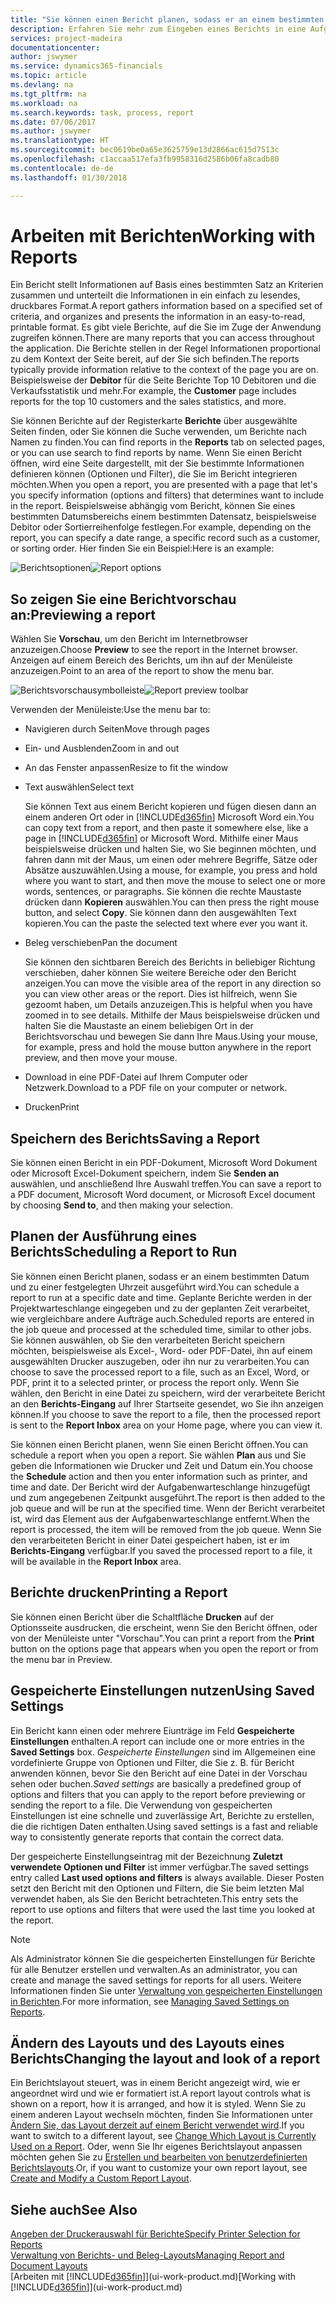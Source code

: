 ```yaml
---
title: "Sie können einen Bericht planen, sodass er an einem bestimmten Datum und zu einer festgelegten Uhrzeit ausgeführt wird | Microsoft Docs"
description: Erfahren Sie mehr zum Eingeben eines Berichts in eine Aufgabenwarteschlange und das Planen der Verarbeitung an einem bestimmten Datum und Uhrzeit.
services: project-madeira
documentationcenter: 
author: jswymer
ms.service: dynamics365-financials
ms.topic: article
ms.devlang: na
ms.tgt_pltfrm: na
ms.workload: na
ms.search.keywords: task, process, report
ms.date: 07/06/2017
ms.author: jswymer
ms.translationtype: HT
ms.sourcegitcommit: bec0619be0a65e3625759e13d2866ac615d7513c
ms.openlocfilehash: c1accaa517efa3fb9958316d2586b06fa8cadb80
ms.contentlocale: de-de
ms.lasthandoff: 01/30/2018

---
```

# <a name="working-with-reports"></a><span data-ttu-id="b6638-103">Arbeiten mit Berichten</span><span class="sxs-lookup"><span data-stu-id="b6638-103">Working with Reports</span></span>
<span data-ttu-id="b6638-104">Ein Bericht stellt Informationen auf Basis eines bestimmten Satz an Kriterien zusammen und unterteilt die Informationen in ein einfach zu lesendes, druckbares Format.</span><span class="sxs-lookup"><span data-stu-id="b6638-104">A report gathers information based on a specified set of criteria, and organizes and presents the information in an easy-to-read, printable format.</span></span> <span data-ttu-id="b6638-105">Es gibt viele Berichte, auf die Sie im Zuge der Anwendung zugreifen können.</span><span class="sxs-lookup"><span data-stu-id="b6638-105">There are many reports that you can access throughout the application.</span></span> <span data-ttu-id="b6638-106">Die Berichte stellen in der Regel Informationen proportional zu dem Kontext der Seite bereit, auf der Sie sich befinden.</span><span class="sxs-lookup"><span data-stu-id="b6638-106">The reports typically provide information relative to the context of the page you are on.</span></span> <span data-ttu-id="b6638-107">Beispielsweise der **Debitor** für die Seite Berichte Top 10 Debitoren und die Verkaufsstatistik und mehr.</span><span class="sxs-lookup"><span data-stu-id="b6638-107">For example, the **Customer** page includes reports for the top 10 customers and the sales statistics, and more.</span></span>

<span data-ttu-id="b6638-108">Sie können Berichte auf der Registerkarte **Berichte** über ausgewählte Seiten finden, oder Sie können die Suche verwenden, um Berichte nach Namen zu finden.</span><span class="sxs-lookup"><span data-stu-id="b6638-108">You can find reports in the **Reports** tab on selected pages, or you can use search to find reports by name.</span></span> <span data-ttu-id="b6638-109">Wenn Sie einen Bericht öffnen, wird eine Seite dargestellt, mit der Sie bestimmte Informationen definieren können (Optionen und Filter), die Sie im Bericht integrieren möchten.</span><span class="sxs-lookup"><span data-stu-id="b6638-109">When you open a report, you are presented with a page that let's you specify information (options and filters) that determines want to include in the report.</span></span> <span data-ttu-id="b6638-110">Beispielsweise abhängig vom Bericht, können Sie eines bestimmten Datumsbereichs einem bestimmten Datensatz, beispielsweise Debitor oder Sortierreihenfolge festlegen.</span><span class="sxs-lookup"><span data-stu-id="b6638-110">For example, depending on the report, you can specify a date range, a specific record such as a customer, or sorting order.</span></span> <span data-ttu-id="b6638-111">Hier finden Sie ein Beispiel:</span><span class="sxs-lookup"><span data-stu-id="b6638-111">Here is an example:</span></span>

<span data-ttu-id="b6638-112">![Berichtsoptionen](media/report_options.png "Berichtsoptionen")</span><span class="sxs-lookup"><span data-stu-id="b6638-112">![Report options](media/report_options.png "Report options")</span></span>

## <a name="previewing-a-report"></a><span data-ttu-id="b6638-113">So zeigen Sie eine Berichtvorschau an:</span><span class="sxs-lookup"><span data-stu-id="b6638-113">Previewing a report</span></span>
<span data-ttu-id="b6638-114">Wählen Sie **Vorschau**, um den Bericht im Internetbrowser anzuzeigen.</span><span class="sxs-lookup"><span data-stu-id="b6638-114">Choose **Preview** to see the report in the Internet browser.</span></span> <span data-ttu-id="b6638-115">Anzeigen auf einem Bereich des Berichts, um ihn auf der Menüleiste anzuzeigen.</span><span class="sxs-lookup"><span data-stu-id="b6638-115">Point to an area of the report to show the menu bar.</span></span>  

<span data-ttu-id="b6638-116">![Berichtsvorschausymbolleiste](media/report_viewer.png "Berichtsvorschausymbolleiste")</span><span class="sxs-lookup"><span data-stu-id="b6638-116">![Report preview toolbar](media/report_viewer.png "Report preview toolbar")</span></span>

<span data-ttu-id="b6638-117">Verwenden der Menüleiste:</span><span class="sxs-lookup"><span data-stu-id="b6638-117">Use the menu bar to:</span></span>

-   <span data-ttu-id="b6638-118">Navigieren durch Seiten</span><span class="sxs-lookup"><span data-stu-id="b6638-118">Move through pages</span></span>
-   <span data-ttu-id="b6638-119">Ein- und Ausblenden</span><span class="sxs-lookup"><span data-stu-id="b6638-119">Zoom in and out</span></span>
-   <span data-ttu-id="b6638-120">An das Fenster anpassen</span><span class="sxs-lookup"><span data-stu-id="b6638-120">Resize to fit the window</span></span>
-   <span data-ttu-id="b6638-121">Text auswählen</span><span class="sxs-lookup"><span data-stu-id="b6638-121">Select text</span></span>

    <span data-ttu-id="b6638-122">Sie können Text aus einem Bericht kopieren und fügen diesen dann an einem anderen Ort oder in [!INCLUDE[d365fin](includes/d365fin_md.md)] Microsoft Word ein.</span><span class="sxs-lookup"><span data-stu-id="b6638-122">You can copy text from a report, and then paste it somewhere else, like a page in [!INCLUDE[d365fin](includes/d365fin_md.md)] or Microsoft Word.</span></span>  <span data-ttu-id="b6638-123">Mithilfe einer Maus beispielsweise drücken und halten Sie, wo Sie beginnen möchten, und fahren dann mit der Maus, um einen oder mehrere Begriffe, Sätze oder Absätze auszuwählen.</span><span class="sxs-lookup"><span data-stu-id="b6638-123">Using a mouse, for example, you press and hold where you want to start, and then move the mouse to select one or more words, sentences, or paragraphs.</span></span> <span data-ttu-id="b6638-124">Sie können die rechte Maustaste drücken dann **Kopieren** auswählen.</span><span class="sxs-lookup"><span data-stu-id="b6638-124">You can then press the right mouse button, and select **Copy**.</span></span> <span data-ttu-id="b6638-125">Sie können dann den ausgewählten Text kopieren.</span><span class="sxs-lookup"><span data-stu-id="b6638-125">You can the paste the selected text where ever you want it.</span></span>
-   <span data-ttu-id="b6638-126">Beleg verschieben</span><span class="sxs-lookup"><span data-stu-id="b6638-126">Pan the document</span></span>

    <span data-ttu-id="b6638-127">Sie können den sichtbaren Bereich des Berichts in beliebiger Richtung verschieben, daher können Sie weitere Bereiche oder den Bericht anzeigen.</span><span class="sxs-lookup"><span data-stu-id="b6638-127">You can move the visible area of the report in any direction so you can view other areas or the report.</span></span> <span data-ttu-id="b6638-128">Dies ist hilfreich, wenn Sie gezoomt haben, um Details anzuzeigen.</span><span class="sxs-lookup"><span data-stu-id="b6638-128">This is helpful when you have zoomed in to see details.</span></span>  <span data-ttu-id="b6638-129">Mithilfe der Maus beispielsweise drücken und halten Sie die Maustaste an einem beliebigen Ort in der Berichtsvorschau und bewegen Sie dann Ihre Maus.</span><span class="sxs-lookup"><span data-stu-id="b6638-129">Using your mouse, for example, press and hold the mouse button anywhere in the report preview, and then move your mouse.</span></span>

-   <span data-ttu-id="b6638-130">Download in eine PDF-Datei auf Ihrem Computer oder Netzwerk.</span><span class="sxs-lookup"><span data-stu-id="b6638-130">Download to a PDF file on your computer or network.</span></span>
-   <span data-ttu-id="b6638-131">Drucken</span><span class="sxs-lookup"><span data-stu-id="b6638-131">Print</span></span>


## <a name="saving-a-report"></a><span data-ttu-id="b6638-132">Speichern des Berichts</span><span class="sxs-lookup"><span data-stu-id="b6638-132">Saving a Report</span></span>
<span data-ttu-id="b6638-133">Sie können einen Bericht in ein PDF-Dokument, Microsoft Word Dokument oder Microsoft Excel-Dokument speichern, indem Sie **Senden an** auswählen, und anschließend Ihre Auswahl treffen.</span><span class="sxs-lookup"><span data-stu-id="b6638-133">You can save a report to a PDF document, Microsoft Word document, or Microsoft Excel document by choosing **Send to**, and then making your selection.</span></span>

## <a name="ScheduleReport"></a> <span data-ttu-id="b6638-134">Planen der Ausführung eines Berichts</span><span class="sxs-lookup"><span data-stu-id="b6638-134">Scheduling a Report to Run</span></span>
<span data-ttu-id="b6638-135">Sie können einen Bericht planen, sodass er an einem bestimmten Datum und zu einer festgelegten Uhrzeit ausgeführt wird.</span><span class="sxs-lookup"><span data-stu-id="b6638-135">You can schedule a report to run at a specific date and time.</span></span> <span data-ttu-id="b6638-136">Geplante Berichte werden in der Projektwarteschlange eingegeben und zu der geplanten Zeit verarbeitet, wie vergleichbare andere Aufträge auch.</span><span class="sxs-lookup"><span data-stu-id="b6638-136">Scheduled reports are entered in the job queue and processed at the scheduled time, similar to other jobs.</span></span> <span data-ttu-id="b6638-137">Sie können auswählen, ob Sie den verarbeiteten Bericht speichern möchten, beispielsweise als Excel-, Word- oder PDF-Datei, ihn auf einem ausgewählten Drucker auszugeben, oder ihn nur zu verarbeiten.</span><span class="sxs-lookup"><span data-stu-id="b6638-137">You can choose to save the processed report to a file, such as an Excel, Word, or PDF, print it to a selected printer, or process the report only.</span></span> <span data-ttu-id="b6638-138">Wenn Sie wählen, den Bericht in eine Datei zu speichern, wird der verarbeitete Bericht an den **Berichts-Eingang** auf Ihrer Startseite gesendet, wo Sie ihn anzeigen können.</span><span class="sxs-lookup"><span data-stu-id="b6638-138">If you choose to save the report to a file, then the processed report is sent to the **Report Inbox** area on your Home page, where you can view it.</span></span>

<span data-ttu-id="b6638-139">Sie können einen Bericht planen, wenn Sie einen Bericht öffnen.</span><span class="sxs-lookup"><span data-stu-id="b6638-139">You can schedule a report when you open a report.</span></span> <span data-ttu-id="b6638-140">Sie wählen **Plan** aus und Sie geben die Informationen wie Drucker und Zeit und Datum ein.</span><span class="sxs-lookup"><span data-stu-id="b6638-140">You choose the **Schedule** action and then you enter information such as printer, and time and date.</span></span> <span data-ttu-id="b6638-141">Der Bericht wird der Aufgabenwarteschlange hinzugefügt und zum angegebenen Zeitpunkt ausgeführt.</span><span class="sxs-lookup"><span data-stu-id="b6638-141">The report is then added to the job queue and will be run at the specified time.</span></span> <span data-ttu-id="b6638-142">Wenn der Bericht verarbeitet ist, wird das Element aus der Aufgabenwarteschlange entfernt.</span><span class="sxs-lookup"><span data-stu-id="b6638-142">When the report is processed, the item will be removed from the job queue.</span></span> <span data-ttu-id="b6638-143">Wenn Sie den verarbeiteten Bericht in einer Datei gespeichert haben, ist er im **Berichts-Eingang** verfügbar.</span><span class="sxs-lookup"><span data-stu-id="b6638-143">If you saved the processed report to a file, it will be available in the **Report Inbox** area.</span></span>

## <a name="PrintReport"></a><span data-ttu-id="b6638-144">Berichte drucken</span><span class="sxs-lookup"><span data-stu-id="b6638-144">Printing a Report</span></span>
<span data-ttu-id="b6638-145">Sie können einen Bericht über die Schaltfläche **Drucken** auf der Optionsseite ausdrucken, die erscheint, wenn Sie den Bericht öffnen, oder von der Menüleiste unter "Vorschau".</span><span class="sxs-lookup"><span data-stu-id="b6638-145">You can print a report from the **Print** button on the options page that appears when you open the report or from the menu bar in Preview.</span></span>

## <a name="using-saved-settings"></a><span data-ttu-id="b6638-146">Gespeicherte Einstellungen nutzen</span><span class="sxs-lookup"><span data-stu-id="b6638-146">Using Saved Settings</span></span>
<span data-ttu-id="b6638-147">Ein Bericht kann einen oder mehrere Eiunträge im Feld **Gespeicherte Einstellungen** enthalten.</span><span class="sxs-lookup"><span data-stu-id="b6638-147">A report can include one or more entries in the **Saved Settings** box.</span></span> <span data-ttu-id="b6638-148">*Gespeicherte Einstellungen* sind im Allgemeinen eine vordefinierte Gruppe von Optionen und Filter, die Sie z. B. für Bericht anwenden können, bevor Sie den Bericht auf eine Datei in der Vorschau sehen oder buchen.</span><span class="sxs-lookup"><span data-stu-id="b6638-148">*Saved settings* are basically a predefined group of options and filters that you can apply to the report before previewing or sending the report to a file.</span></span> <span data-ttu-id="b6638-149">Die Verwendung von gespeicherten Einstellungen ist eine schnelle und zuverlässige Art, Berichte zu erstellen, die die richtigen Daten enthalten.</span><span class="sxs-lookup"><span data-stu-id="b6638-149">Using saved settings is a fast and reliable way to consistently generate reports that contain the correct data.</span></span>

<span data-ttu-id="b6638-150">Der gespeicherte Einstellungseintrag mit der Bezeichnung **Zuletzt verwendete Optionen und Filter** ist immer verfügbar.</span><span class="sxs-lookup"><span data-stu-id="b6638-150">The saved settings entry called **Last used options and filters** is always available.</span></span> <span data-ttu-id="b6638-151">Dieser Posten setzt den Bericht mit den Optionen und Filtern, die Sie beim letzten Mal verwendet haben, als Sie den Bericht betrachteten.</span><span class="sxs-lookup"><span data-stu-id="b6638-151">This entry sets the report to use options and filters that were used the last time you looked at the report.</span></span>

>[!NOTE]
><span data-ttu-id="b6638-152">Als Administrator können Sie die gespeicherten Einstellungen für Berichte für alle Benutzer erstellen und verwalten.</span><span class="sxs-lookup"><span data-stu-id="b6638-152">As an administrator, you can create and manage the saved settings for reports for all users.</span></span> <span data-ttu-id="b6638-153">Weitere Informationen finden Sie unter [Verwaltung von gespeicherten Einstellungen in Berichten](reports-saving-reusing-settings.md).</span><span class="sxs-lookup"><span data-stu-id="b6638-153">For more information, see [Managing Saved Settings on Reports](reports-saving-reusing-settings.md).</span></span>

## <a name="changing-the-layout-and-look-of-a-report"></a><span data-ttu-id="b6638-154">Ändern des Layouts und des Layouts eines Berichts</span><span class="sxs-lookup"><span data-stu-id="b6638-154">Changing the layout and look of a report</span></span>
<span data-ttu-id="b6638-155">Ein Berichtslayout steuert, was in einem Bericht angezeigt wird, wie er angeordnet wird und wie er formatiert ist.</span><span class="sxs-lookup"><span data-stu-id="b6638-155">A report layout controls what is shown on a report, how it is arranged, and how it is styled.</span></span> <span data-ttu-id="b6638-156">Wenn Sie zu einem anderen Layout wechseln möchten, finden Sie Informationen unter [Ändern Sie, das Layout derzeit auf einem Bericht verwendet wird](ui-how-change-layout-currently-used-report.md).</span><span class="sxs-lookup"><span data-stu-id="b6638-156">If you want to switch to a different layout, see [Change Which Layout is Currently Used on a Report](ui-how-change-layout-currently-used-report.md).</span></span> <span data-ttu-id="b6638-157">Oder, wenn Sie Ihr eigenes Berichtslayout anpassen möchten gehen Sie zu [Erstellen und bearbeiten von benutzerdefinierten Berichtslayouts](ui-how-create-custom-report-layout.md).</span><span class="sxs-lookup"><span data-stu-id="b6638-157">Or, if you want to customize your own report layout, see [Create and Modify a Custom Report Layout](ui-how-create-custom-report-layout.md).</span></span>

## <a name="see-also"></a><span data-ttu-id="b6638-158">Siehe auch</span><span class="sxs-lookup"><span data-stu-id="b6638-158">See Also</span></span>
[<span data-ttu-id="b6638-159">Angeben der Druckerauswahl für Berichte</span><span class="sxs-lookup"><span data-stu-id="b6638-159">Specify Printer Selection for Reports</span></span>](ui-specify-printer-selection-reports.md)  
[<span data-ttu-id="b6638-160">Verwaltung von Berichts- und Beleg-Layouts</span><span class="sxs-lookup"><span data-stu-id="b6638-160">Managing Report and Document Layouts</span></span>](ui-manage-report-layouts.md)  
<span data-ttu-id="b6638-161">[Arbeiten mit [!INCLUDE[d365fin](includes/d365fin_md.md)]](ui-work-product.md)</span><span class="sxs-lookup"><span data-stu-id="b6638-161">[Working with [!INCLUDE[d365fin](includes/d365fin_md.md)]](ui-work-product.md)</span></span>

